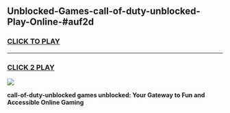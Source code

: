 
## Unblocked-Games-call-of-duty-unblocked-Play-Online-#auf2d
<h3>
<a href="https://premium.freeplayer.one?title=call-of-duty-unblocked&ref=27F">CLICK TO PLAY</a></h3>
<hr>

<h3>
<a href="https://premium.freeplayer.one?title=call-of-duty-unblocked&ref=27F">CLICK 2 PLAY</a>
  
</h3>

<a href="https://premium.freeplayer.one?title=call-of-duty-unblocked&ref=27F"><img src="https://clearcache.store/games.png"></a>


**call-of-duty-unblocked games unblocked: Your Gateway to Fun and Accessible Online Gaming**
